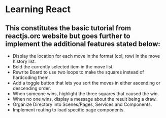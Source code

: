 # Learning React
## This constitutes the basic tutorial from reactjs.orc website but goes further to implement the additional features stated below:
* Display the location for each move in the format (col, row) in the move history list.
* Bold the currently selected item in the move list.
* Rewrite Board to use two loops to make the squares instead of hardcoding them.
* Add a toggle button that lets you sort the moves in either ascending or descending order.
* When someone wins, highlight the three squares that caused the win.
* When no one wins, display a message about the result being a draw.
* Organize Directory into Scenes/Pages, Services and Components.
* Implement routing to load specific page components.
